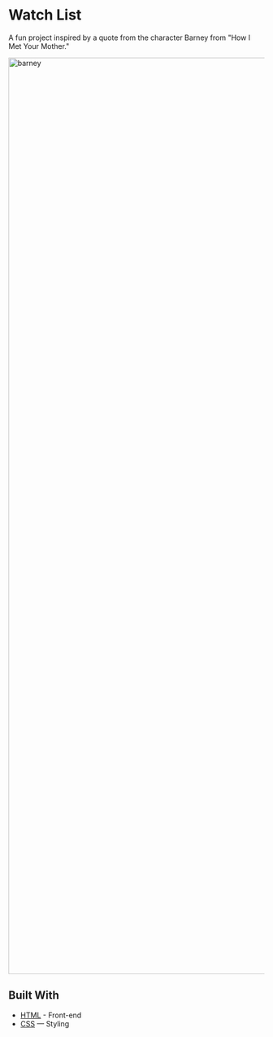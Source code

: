 # Watch List
A fun project inspired by a quote from the character Barney from "How I Met Your Mother."
   
<img width="1800" alt="barney" src="https://github.com/kimiando/simple-meme/assets/117824705/bc28756c-14e0-40b6-b986-881a7efaa51b">

## Built With
- [HTML](https://developer.mozilla.org/ja/docs/Web/HTML) - Front-end
- [CSS](https://developer.mozilla.org/ja/docs/Web/HTML) — Styling
  

